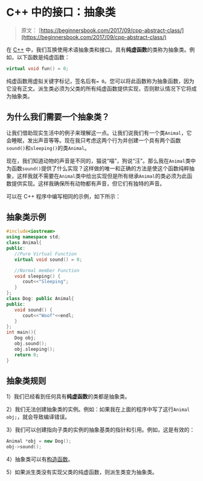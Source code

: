 # C++ 中的接口：抽象类

> 原文： [https://beginnersbook.com/2017/09/cpp-abstract-class/](https://beginnersbook.com/2017/09/cpp-abstract-class/)

在 [C++](https://beginnersbook.com/2017/08/c-plus-plus-tutorial-for-beginners/) 中，我们互换使用术语抽象类和接口。具有**纯虚函数**的类称为抽象类。例如，以下函数是纯虚函数：

```cpp
virtual void fun() = 0;
```

纯虚函数用虚拟关键字标记，签名后有`= 0`。您可以将此函数称为抽象函数，因为它没有正文。派生类必须为父类的所有纯虚函数提供实现，否则默认情况下它将成为抽象类。

## 为什么我们需要一个抽象类？

让我们借助现实生活中的例子来理解这一点。让我们说我们有一个类`Animal`，它会睡眠，发出声音等等。现在我只考虑这两个行为并创建一个具有两个函数`sound()`和`sleeping()`的类`Animal`。

现在，我们知道动物的声音是不同的，猫说“喵”，狗说“汪”。那么我在`Animal`类中为函数`sound()`提供了什么实现？这样做的唯一和正确的方法是使这个函数纯粹抽象，这样我就不需要在`Animal`类中给出实现但是所有继承`Animal`的类必须为此函数提供实现。这样我确保所有动物都有声音，但它们有独特的声音。

可以在 C++ 程序中编写相同的示例，如下所示：

## 抽象类示例

```cpp
#include<iostream>
using namespace std;
class Animal{
public:
   //Pure Virtual Function
   virtual void sound() = 0;

   //Normal member Function
   void sleeping() {
      cout<<"Sleeping";
   }
};
class Dog: public Animal{
public:
   void sound() {
      cout<<"Woof"<<endl;
   }
};
int main(){
   Dog obj;
   obj.sound();
   obj.sleeping();
   return 0;
}
```

## 抽象类规则

1）我们已经看到任何具有**纯虚函数**的类都是抽象类。

2）我们无法创建抽象类的实例。例如：如果我在上面的程序中写了这行`Animal obj;`，就会导致编译错误。

3）我们可以创建指向子类的实例的抽象基类的指针和引用。例如，这是有效的：

```cpp
Animal *obj = new Dog();
obj->sound();
```

4）抽象类可以有[构造函数](https://beginnersbook.com/2017/08/cpp-constructors/)。

5）如果派生类没有实现父类的纯虚函数，则派生类变为抽象类。